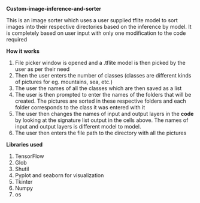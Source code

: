 **Custom-image-inference-and-sorter**

This is an image sorter which uses a user supplied tflite model to sort images into their respective directories based on the inference by model.
It is completely based on user input with only one modification to the code required

**How it works**
1) File picker window is opened and a .tflite model is then picked by the user as per their need
2) Then the user enters the number of classes (classes are different kinds of pictures for eg. mountains, sea, etc.)
3) The user the names of all the classes which are then saved as a list
4) The user is then prompted to enter the names of the folders that will be created. The pictures are sorted in these respective folders and each folder corresponds to the class it was entered with it
5) The user then changes the names of input and output layers in the **code** by looking at the signature list output in the cells above. The names of input and output layers is different model to model.
5) The user then enters the file path to the directory with all the pictures

**Libraries used**
1) TensorFlow
2) Glob
3) Shutil
4) Pyplot and seaborn for visualization
5) Tkinter
6) Numpy
7) os